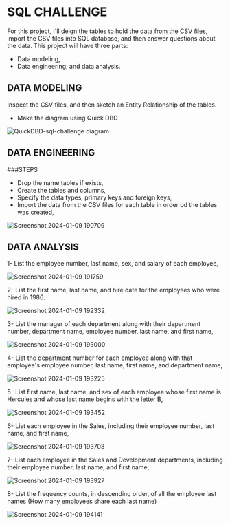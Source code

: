 # SQL CHALLENGE

  For this project, I'll deign the tables to hold the data from the CSV files, import the CSV files into SQL database, and then answer questions about the data.
  This project will have three parts:
  - Data modeling,
  - Data engineering, and data analysis.
    
## DATA MODELING

  Inspect the CSV files, and then sketch an Entity Relationship of the tables.
  - Make the diagram using Quick DBD
    
  ![QuickDBD-sql-challenge diagram](https://github.com/KamillaToberia/sql-challenge/assets/145527812/22ffcedc-866d-400a-871e-cb41e5eb08b9)

## DATA ENGINEERING

###STEPS

  - Drop the name tables if exists,
  - Create the tables and columns,
  - Specify the data types, primary keys and foreign keys,
  - Import the data from the CSV files for each table in order od the tables was created,

![Screenshot 2024-01-09 190709](https://github.com/KamillaToberia/sql-challenge/assets/145527812/4bbe561d-519f-4ac1-9a5a-c7b7d81e9b96)

## DATA ANALYSIS

  1- List the employee number, last name, sex, and salary of each employee,

![Screenshot 2024-01-09 191759](https://github.com/KamillaToberia/sql-challenge/assets/145527812/3e6dfaaa-097f-4d88-aa73-ba40883f80f7)

  2- List the first name, last name, and hire date for the employees who were hired in 1986.

  ![Screenshot 2024-01-09 192332](https://github.com/KamillaToberia/sql-challenge/assets/145527812/31aba437-a01c-40bf-9389-bede68f58d13)

  3- List the manager of each department along with their department number, department name, employee number, last name, and first name,

  ![Screenshot 2024-01-09 193000](https://github.com/KamillaToberia/sql-challenge/assets/145527812/2e62729a-a268-46fb-99eb-a8218b56e8da)

  4- List the department number for each employee along with that employee's employee number, last name, first name, and department name,

  ![Screenshot 2024-01-09 193225](https://github.com/KamillaToberia/sql-challenge/assets/145527812/d8a45260-7a82-4e65-a0a3-04f20b95b17c)

  5- List first name, last name, and sex of each employee whose first name is Hercules and whose last name begins with the letter B,

  ![Screenshot 2024-01-09 193452](https://github.com/KamillaToberia/sql-challenge/assets/145527812/aabfec5c-4af9-40bf-b364-4550d5d043b3)

  6- List each employee in the Sales, including their employee number, last name, and first name,

  ![Screenshot 2024-01-09 193703](https://github.com/KamillaToberia/sql-challenge/assets/145527812/f50e18b7-d589-4653-9009-1d2541a7ff7d)

  7- List each employee in the Sales and Development departments, including their employee number, last name, and first name,

  ![Screenshot 2024-01-09 193927](https://github.com/KamillaToberia/sql-challenge/assets/145527812/4f0809a2-dcd9-46e0-9f8b-452113032e6c)

8- List the frequency counts, in descending order, of all the employee last names (How many employees share each last name)

  ![Screenshot 2024-01-09 194141](https://github.com/KamillaToberia/sql-challenge/assets/145527812/98739fce-e416-4646-b399-b8f3cb4adda2)












  
